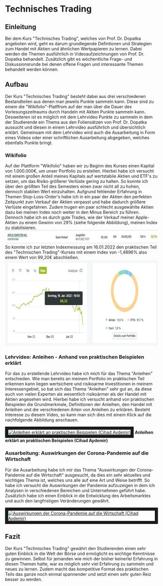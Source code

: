 # Technisches Trading
## Einleitung
Bei dem Kurs "Technisches Trading", welches von Prof. Dr. Dopatka angeboten wird, geht es darum grundlegende Defintionen und Strategien zum Handel mit Aktien und ähnlichen Wertpapieren zu lernen. Dabei werden die Themen ausführlich in Videoaufzeichnungen von Prof. Dr. Dopatka behandelt. Zusätzlich gibt es wöchentliche Frage- und Diskussionsrunde bei denen offene Fragen und interessante Themen behandelt werden können.

## Aufbau
Der Kurs "Technisches Trading" besteht dabei aus drei verschiedenen Bestandteilen aus denen man jeweils Punkte sammeln kann. Diese sind zu einem die "Wikifolio"-Platffrom auf der man über die Dauer des Vorlesungszeitraums durch Handeln mit Aktien Punkte sammeln kann. Desweiteren ist es möglich mit dem Lehrvideo Punkte zu sammeln in dem der Studierende ein Thema aus den Foliensätzen von Prof. Dr. Dopatka aussucht und diesen in einem Lehrvideo ausführlich und übersichtlich erklärt. Gemeinsam mit dem Lehrvideo wird auch die Ausarbeitung in Form eines Videos oder einer schriftlichen Ausarbeitung abgegeben, welches ebenfalls Punkte bringt.

### Wikifolio
Auf der Plattform "Wikifolio" haben wir zu Beginn des Kurses einen Kapital von 1.000.000€, um unser Portfolio zu erstellen. Hierbei habe ich versucht mit einem großen Anteil meines Kapitals auf wertstabile Aktien und ETF's zu setzen, um das Risiko größerer Verlüste gering zu halten. So konnte ich über den größten Teil des Semesters einen zwar nicht all zu hohen, dennoch stabilen Wert einzuhalten. Aufgrund fehlender Erfahrung in Themen Stop-Loss-Order's habe ich in ein paar der Aktien den perfekten Zeitpunkt zum Verkauf der Aktien verpasst und habe dadurch größere Verlüste eingefahren. Zudem trugen ein paar schlecht ausgewählte Aktien dazu bei meinen Index noch weiter in den Minus Bereich zu führen. Dennoch habe ich es durch gute Trades, wie der Verkauf meiner Apple-Aktien zu einem Gewinn von 29% (siehe folgende Abbildung), meinen Index zu stabilisieren.
<img src="./Apple_Verkauf.jpg" width="985" height="44" />
So konnte ich zur letzten Indexmessung am 16.01.2022 den praktischen Teil des "Technischen Trading"-Kurses mit einem Index von -1,4896% also einem Wert von 99,20€ abschließen.
<img src="./Index.jpg" width="777" height="284" />
### Lehrvideo: Anleihen - Anhand von praktischen Beispielen erklärt
Für das zu erstellende Lehrvideo habe ich mich für das Thema "Anleihen" entschieden. Wie man bereits an meinem Portfolio im praktischen Teil erkennen kann liegen wertsichere und risikoarme Investitionen in meinem Interessengebiet, so bat sich das Thema "Anleihen" sehr gut an, da diese auch von vielen Experten als wesentlich risikoärmer als der Handel mit Aktien angesehen wird. Hierbei habe ich versucht anhand von praktischen Beispielen die Grundmerkmale, Definitionen der Anleihen, den Handel mit Anleihen und die verschiedenen Arten von Anleihen zu erklären. Besteht Interesse zu diesem Video, so kann man sich dies mit einem Klick auf die nachfolgende Abbildung anschauen. 

<a href="http://www.youtube.com/watch?feature=player_embedded&v=7aGIl3AQKdo" target="_blank"><img src="http://img.youtube.com/vi/7aGIl3AQKdo/0.jpg" alt="Anleihen erklärt an praktischen Beispielen (Cihad Aydemir)" width="500" height="350" border="10" /></a>
 **Anleihen erklärt an praktischen Beispielen (Cihad Aydemir)**
### Ausarbeitung: Auswirkungen der Corona-Pandemie auf die Wirtschaft

Für die Ausarbeitung habe ich mir das Thema "Auswirkungen der Corona-Pandemie auf die Wirtschaft" ausgesucht, da dies ein sehr aktuelles und wichtiges Thema ist, welches uns alle auf eine Art und Weise betrifft. So habe ich versucht die Auswirkungen der Pandemie aufzuzeigen in dem ich Analysen in verschiedenen Bereichen und Unternehmen geführt habe. Zusätzlich habe ich einen Einblick in die Entwicklung des Arbeitsmarktes  und auch den langfristigen Veränderungen gewährt.

<a href="http://www.youtube.com/watch?feature=player_embedded&v=K0QZPZdJCPo" target="_blank"><img src="http://img.youtube.com/vi/K0QZPZdJCPo/0.jpg" alt="Auswirkungen der Corona-Pandemie auf die Wirtschaft (Cihad Aydemir)" width="500" height="350" border="10" /></a>

## Fazit

Der Kurs "Technisches Trading" gewährt den Studierenden einen sehr guten Einblick in die Welt der Börse und ermöglicht es wichtige Kenntnisse zu gewinnen. Selbst für jemanden wie mich der bisher keinerlei Erfahrung in diesen Themen hatte, war es möglich sehr viel Erfahrung zu sammeln und neues zu lernen. Zudem macht das kompetitive Format des praktischen Teils das ganze noch einmal spannender und setzt einen sehr guten Reiz besser zu werden. 
